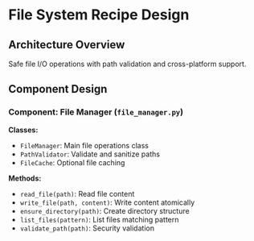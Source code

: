 # File System Recipe Design

## Architecture Overview
Safe file I/O operations with path validation and cross-platform support.

## Component Design

### Component: File Manager (`file_manager.py`)
**Classes:**
- `FileManager`: Main file operations class
- `PathValidator`: Validate and sanitize paths
- `FileCache`: Optional file caching

**Methods:**
- `read_file(path)`: Read file content
- `write_file(path, content)`: Write content atomically
- `ensure_directory(path)`: Create directory structure
- `list_files(pattern)`: List files matching pattern
- `validate_path(path)`: Security validation